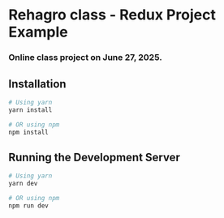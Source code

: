 # Rehagro class - Redux Project Example

### Online class project on June 27, 2025.

## Installation

```bash
# Using yarn
yarn install

# OR using npm
npm install
```

## Running the Development Server

```bash
# Using yarn
yarn dev

# OR using npm
npm run dev
```
